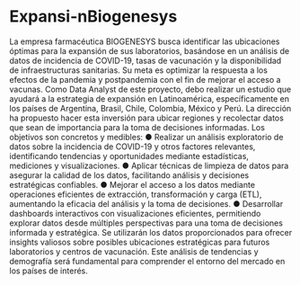 # Expansi-nBiogenesys
La empresa farmacéutica BIOGENESYS busca identificar las ubicaciones óptimas para la expansión de sus laboratorios, basándose en un análisis de datos de incidencia de COVID-19, tasas de vacunación y la disponibilidad de infraestructuras sanitarias. Su meta es optimizar la respuesta a los efectos de la pandemia y postpandemia con el fin de mejorar el acceso a vacunas.
Como Data Analyst de este proyecto, debo realizar un estudio que ayudará a la estrategia de expansión en Latinoamérica, específicamente en los países de Argentina, Brasil, Chile, Colombia, México y Perú. La dirección ha propuesto hacer esta inversión para ubicar regiones y recolectar datos que sean de importancia para la toma de decisiones informadas. 
Los objetivos son concretos y medibles:
●	Realizar un análisis exploratorio de datos sobre la incidencia de COVID-19 y otros factores relevantes, identificando tendencias y oportunidades mediante estadísticas, mediciones y visualizaciones.
●	Aplicar técnicas de limpieza de datos para asegurar la calidad de los datos, facilitando análisis y decisiones estratégicas confiables.
●	Mejorar el acceso a los datos mediante operaciones eficientes de extracción, transformación y carga (ETL), aumentando la eficacia del análisis y la toma de decisiones.
●	Desarrollar dashboards interactivos con visualizaciones eficientes, permitiendo explorar datos desde múltiples perspectivas para una toma de decisiones informada y estratégica.
Se utilizarán los datos proporcionados para ofrecer insights valiosos sobre posibles ubicaciones estratégicas para futuros laboratorios y centros de vacunación. Este análisis de tendencias y demografía será fundamental para comprender el entorno del mercado en los países de interés.
